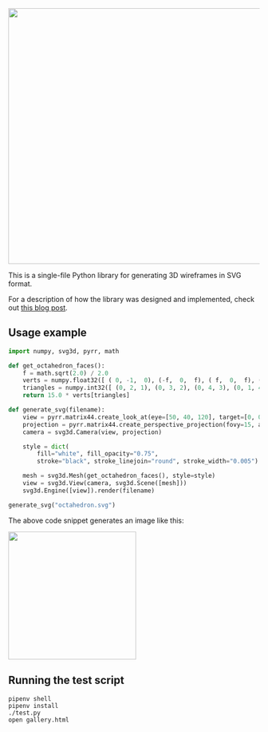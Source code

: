 <img src="https://prideout.net/blog/svg_wireframes/filmstrip.svg" width="512px">

This is a single-file Python library for generating 3D wireframes in SVG format.

For a description of how the library was designed and implemented, check out
[this blog post](https://prideout.net/blog/svg_wireframes/#using-the-api).

## Usage example

```python
import numpy, svg3d, pyrr, math

def get_octahedron_faces():
    f = math.sqrt(2.0) / 2.0
    verts = numpy.float32([ ( 0, -1,  0), (-f,  0,  f), ( f,  0,  f), ( f,  0, -f), (-f,  0, -f), ( 0,  1,  0) ])
    triangles = numpy.int32([ (0, 2, 1), (0, 3, 2), (0, 4, 3), (0, 1, 4), (5, 1, 2), (5, 2, 3), (5, 3, 4), (5, 4, 1) ])
    return 15.0 * verts[triangles]

def generate_svg(filename):
    view = pyrr.matrix44.create_look_at(eye=[50, 40, 120], target=[0, 0, 0], up=[0, 1, 0])
    projection = pyrr.matrix44.create_perspective_projection(fovy=15, aspect=1, near=10, far=200)
    camera = svg3d.Camera(view, projection)

    style = dict(
        fill="white", fill_opacity="0.75",
        stroke="black", stroke_linejoin="round", stroke_width="0.005")

    mesh = svg3d.Mesh(get_octahedron_faces(), style=style)
    view = svg3d.View(camera, svg3d.Scene([mesh]))
    svg3d.Engine([view]).render(filename)

generate_svg("octahedron.svg")
```

The above code snippet generates an image like this:

<img src="https://prideout.net/blog/svg_wireframes/octahedron.svg" width="256px">

## Running the test script

```
pipenv shell
pipenv install
./test.py
open gallery.html
```
